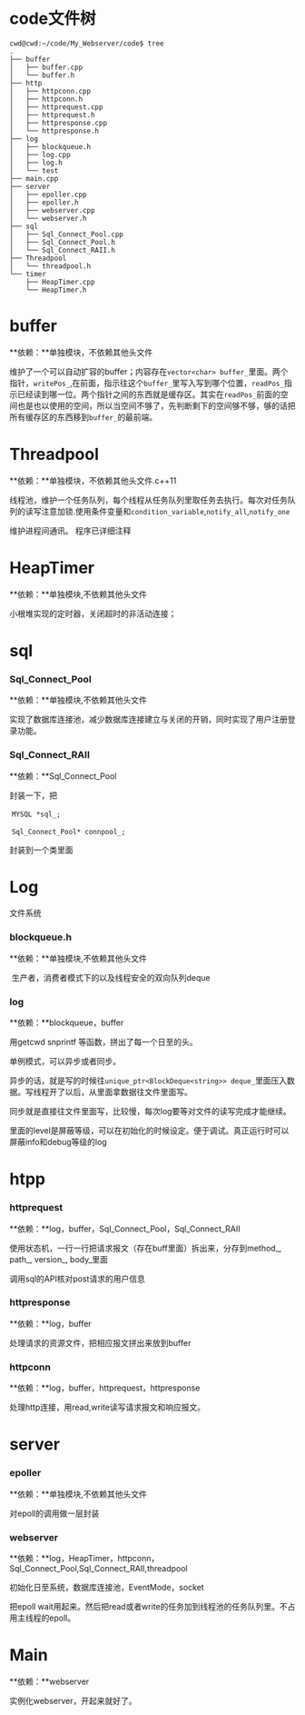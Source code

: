 # code文件树

```shell
cwd@cwd:~/code/My_Webserver/code$ tree
.
├── buffer
│   ├── buffer.cpp
│   └── buffer.h
├── http
│   ├── httpconn.cpp
│   ├── httpconn.h
│   ├── httprequest.cpp
│   ├── httprequest.h
│   ├── httpresponse.cpp
│   └── httpresponse.h
├── log
│   ├── blockqueue.h
│   ├── log.cpp
│   ├── log.h
│   └── test
├── main.cpp
├── server
│   ├── epoller.cpp
│   ├── epoller.h
│   ├── webserver.cpp
│   └── webserver.h
├── sql
│   ├── Sql_Connect_Pool.cpp
│   ├── Sql_Connect_Pool.h
│   └── Sql_Connect_RAII.h
├── Threadpool
│   └── threadpool.h
└── timer
    ├── HeapTimer.cpp
    └── HeapTimer.h

```



# buffer

**依赖：**单独模块，不依赖其他头文件

维护了一个可以自动扩容的buffer；内容存在`vector<char> buffer_`里面。两个指针，`writePos_`,在前面，指示往这个`buffer_`里写入写到哪个位置，`readPos_`指示已经读到哪一位。两个指针之间的东西就是缓存区。其实在`readPos_`前面的空间也是也以使用的空间，所以当空间不够了，先判断剩下的空间够不够，够的话把所有缓存区的东西移到`buffer_`的最前端。



# Threadpool

**依赖：**单独模块，不依赖其他头文件.c++11

线程池，维护一个任务队列，每个线程从任务队列里取任务去执行。每次对任务队列的读写注意加锁.使用条件变量和`condition_variable`,`notify_all`,`notify_one`

维护进程间通讯。 程序已详细注释



# HeapTimer

**依赖：**单独模块,不依赖其他头文件

小根堆实现的定时器，关闭超时的非活动连接；



# sql

### Sql_Connect_Pool

**依赖：**单独模块,不依赖其他头文件

实现了数据库连接池，减少数据库连接建立与关闭的开销，同时实现了用户注册登录功能。



### Sql_Connect_RAII

**依赖：**Sql_Connect_Pool

封装一下，把

​          `MYSQL *sql_;`

​          `Sql_Connect_Pool* connpool_;`

  封装到一个类里面

# Log

文件系统

### blockqueue.h

**依赖：**单独模块,不依赖其他头文件

​	生产者，消费者模式下的以及线程安全的双向队列deque

### log

**依赖：**blockqueue，buffer

用getcwd snprintf 等函数，拼出了每一个日至的头。

单例模式，可以异步或者同步。

异步的话，就是写的时候往`unique_ptr<BlockDeque<string>> deque_`里面压入数据。写线程开了以后，从里面拿数据往文件里面写。

同步就是直接往文件里面写，比较慢，每次log要等对文件的读写完成才能继续。

里面的level是屏蔽等级，可以在初始化的时候设定。便于调试。真正运行时可以屏蔽info和debug等级的log


# htpp

### httprequest

**依赖：**log，buffer，Sql_Connect_Pool，Sql_Connect_RAII

使用状态机，一行一行把请求报文（存在buff里面）拆出来，分存到method_, path_, version_, body_里面

调用sql的API核对post请求的用户信息



### httpresponse

**依赖：**log，buffer

处理请求的资源文件，把相应报文拼出来放到buffer



### httpconn

**依赖：**log，buffer，httprequest，httpresponse

处理http连接，用read,write读写请求报文和响应报文。



# server

### epoller

**依赖：**单独模块,不依赖其他头文件

对epoll的调用做一层封装



### webserver

**依赖：**log，HeapTimer，httpconn，Sql_Connect_Pool,Sql_Connect_RAII,threadpool

初始化日至系统，数据库连接池，EventMode，socket

把epoll wait用起来。然后把read或者write的任务加到线程池的任务队列里。不占用主线程的epoll。



# Main

**依赖：**webserver

实例化webserver，开起来就好了。

